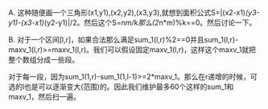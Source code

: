 A. 这种随便画一个三角形(x1,y1),(x2,y2),(x3,y3),就想到面积公式S=|(x2-x1)*(y3-y1)-(x3-x1)*(y2-y1)|/2。然后这个S=n*m/k那么(2*n*m)%k==0。然后讨论一下。

B. 对于一个区间[l,r]，如果合法那么满足sum_1(l,r)%2==0并且sum_1(l,r)-maxv_1(l,r)>=maxv_1(l,r)。我们可以假设固定maxv_1(l,r)，这样这个maxv_1就把整个数组分成一些段。

   对于每一段，因为sum_1(1,r)-sum_1(1,l-1)>=2*maxv_1。那么在r递增的时候，可选的l也是可以逐渐变大(范围)的。因此我们维护最多60个这样的sum_1和maxv_1，然后扫一遍。
